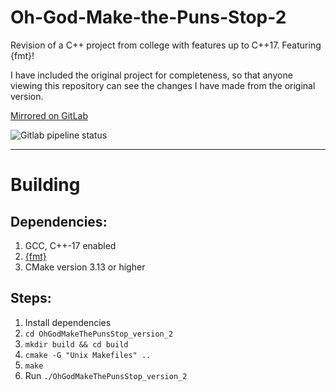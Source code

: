 # Oh-God-Make-the-Puns-Stop-2
Revision of a C++ project from college with features up to C++17.
Featuring {fmt}!

I have included the original project for completeness, so that anyone viewing this repository can see the changes I have made from the original version.

[Mirrored on GitLab](https://gitlab.com/willowell/Oh-God-Make-the-Puns-Stop-2)

![Gitlab pipeline status](https://img.shields.io/gitlab/pipeline/willowell/Oh-God-Make-the-Puns-Stop-2?label=GitLab%20CI%2FCD)

---
# Building

## Dependencies:
 1. GCC, C++-17 enabled
 2. [{fmt}](https://fmt.dev/latest/index.html)
 3. CMake version 3.13 or higher
 
 ## Steps:
  1. Install dependencies
  2. `cd OhGodMakeThePunsStop_version_2`
  3. `mkdir build && cd build`
  4. `cmake -G "Unix Makefiles" ..`
  5. `make`
  6. Run `./OhGodMakeThePunsStop_version_2`
